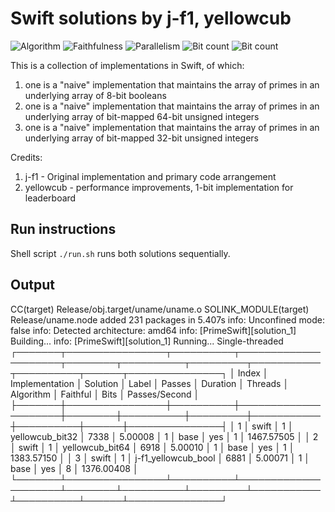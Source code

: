 # Swift solutions by j-f1, yellowcub

![Algorithm](https://img.shields.io/badge/Algorithm-base-green)
![Faithfulness](https://img.shields.io/badge/Faithful-yes-green)
![Parallelism](https://img.shields.io/badge/Parallel-no-green)
![Bit count](https://img.shields.io/badge/Bits-1-green)
![Bit count](https://img.shields.io/badge/Bits-8-yellowgreen)

This is a collection of implementations in Swift, of which:

1. one is a "naive" implementation that maintains the array of primes in an underlying array of 8-bit booleans
2. one is a "naive" implementation that maintains the array of primes in an underlying array of bit-mapped 64-bit unsigned integers
2. one is a "naive" implementation that maintains the array of primes in an underlying array of bit-mapped 32-bit unsigned integers

Credits:

1. j-f1 - Original implementation and primary code arrangement
2. yellowcub - performance improvements, 1-bit implementation for leaderboard

## Run instructions

Shell script `./run.sh` runs both solutions sequentially.

## Output

  CC(target) Release/obj.target/uname/uname.o
  SOLINK_MODULE(target) Release/uname.node
added 231 packages in 5.407s
info: Unconfined mode: false
info: Detected architecture: amd64
info: [PrimeSwift][solution_1] Building...
info: [PrimeSwift][solution_1] Running...
                                                            Single-threaded                                                            
┌───────┬────────────────┬──────────┬─────────────────────┬────────┬──────────┬─────────┬───────────┬──────────┬──────┬───────────────┐
│ Index │ Implementation │ Solution │ Label               │ Passes │ Duration │ Threads │ Algorithm │ Faithful │ Bits │ Passes/Second │
├───────┼────────────────┼──────────┼─────────────────────┼────────┼──────────┼─────────┼───────────┼──────────┼──────┼───────────────┤
│   1   │ swift          │ 1        │ yellowcub_bit32     │  7338  │ 5.00008  │    1    │   base    │   yes    │ 1    │  1467.57505   │
│   2   │ swift          │ 1        │ yellowcub_bit64     │  6918  │ 5.00010  │    1    │   base    │   yes    │ 1    │  1383.57150   │
│   3   │ swift          │ 1        │ j-f1_yellowcub_bool │  6881  │ 5.00071  │    1    │   base    │   yes    │ 8    │  1376.00408   │
└───────┴────────────────┴──────────┴─────────────────────┴────────┴──────────┴─────────┴───────────┴──────────┴──────┴───────────────┘
